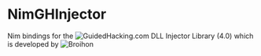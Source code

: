 # NimGHInjector
Nim bindings for the ![GuidedHacking.com DLL Injector Library](https://github.com/Broihon/GH-Injector-Library) (4.0) which is developed by ![Broihon](https://github.com/Broihon)